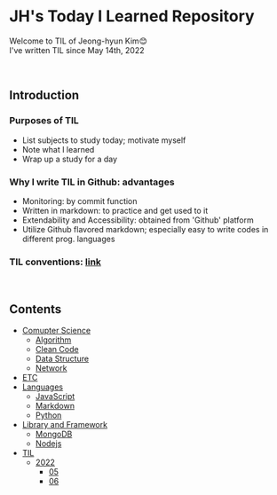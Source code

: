 # **JH's Today I Learned Repository**
Welcome to TIL of Jeong-hyun Kim😊 <br>
I've written TIL since May 14th, 2022

<br>

## **Introduction**

### Purposes of TIL
- List subjects to study today; motivate myself
- Note what I learned
- Wrap up a study for a day

### Why I write TIL in Github: advantages
- Monitoring: by commit function
- Written in markdown: to practice and get used to it
- Extendability and Accessibility: obtained from 'Github' platform
- Utilize Github flavored markdown; especially easy to write codes in different prog. languages

### TIL conventions: [link](./conventions.md)

<br>

## **Contents**
- [Comupter Science](./Computer%20science/)
  * [Algorithm](./Computer%20science/Algorithm/)
  * [Clean Code](./Computer%20Science/Clean%20Code/)
  * [Data Structure](./Computer%20Science/Data%20Structure/)
  * [Network](./Computer%20Science/Network/)
- [ETC](./ETC/)
- [Languages](./Languages/)
  * [JavaScript](./Languages/JavaScript/)
  * [Markdown](./Languages/Markdown/)
  * [Python](./Languages/Python/)
- [Library and Framework](./Library%20and%20Framework/)
  * [MongoDB](./Library%20and%20Framework/MongoDB/)
  * [Nodejs](./Library%20and%20Framework/Nodejs/)
- [TIL](./TIL/)
  * [2022](./TIL/2022/)
    - [05](./TIL/2022/05/)
    - [06](./TIL/2022/06/)